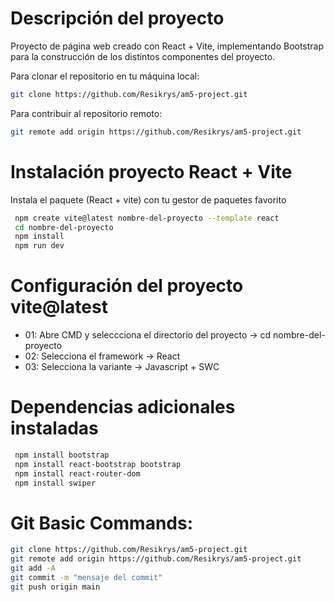 # Descripción del proyecto

Proyecto de página web creado con React + Vite, implementando Bootstrap para la construcción de los distintos componentes del proyecto.

Para clonar el repositorio en tu máquina local:

```sh
git clone https://github.com/Resikrys/am5-project.git
```
Para contribuir al repositorio remoto: 

```sh
git remote add origin https://github.com/Resikrys/am5-project.git
```

# Instalación proyecto React + Vite

Instala el paquete (React + vite) con tu gestor de paquetes favorito

```sh
 npm create vite@latest nombre-del-proyecto --template react
 cd nombre-del-proyecto
 npm install
 npm run dev
```

# Configuración del proyecto vite@latest

* 01: Abre CMD y seleccciona el directorio del proyecto -> cd nombre-del-proyecto
* 02: Selecciona el framework -> React
* 03: Selecciona la variante -> Javascript + SWC

# Dependencias adicionales instaladas

```sh
 npm install bootstrap
 npm install react-bootstrap bootstrap
 npm install react-router-dom
 npm install swiper
```

# Git Basic Commands:
```sh
git clone https://github.com/Resikrys/am5-project.git
git remote add origin https://github.com/Resikrys/am5-project.git
git add -A
git commit -m "mensaje del commit"
git push origin main
```